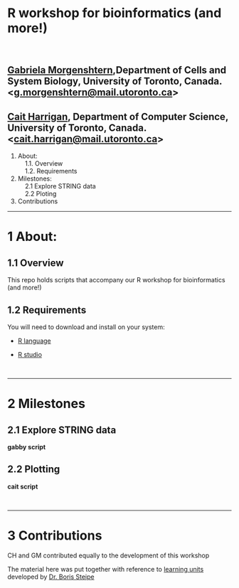 # R workshop for bioinformatics (and more!)

&nbsp;

## [Gabriela Morgenshtern](https://orcid.org/0000-0003-4762-8797),Department of Cells and System Biology, University of Toronto, Canada. &lt;g.morgenshtern@mail.utoronto.ca&gt;

## [Cait Harrigan](https://orcid.org/0000-0002-9243-9648), Department of Computer Science, University of Toronto, Canada. &lt;cait.harrigan@mail.utoronto.ca&gt;


<!-- TOCbelow -->
1. About:<br/>
&nbsp;&nbsp;&nbsp;&nbsp;1.1. Overview <br/>
&nbsp;&nbsp;&nbsp;&nbsp;1.2. Requirements <br/>
2. Milestones:<br/>
&nbsp;&nbsp;&nbsp;&nbsp;2.1 Explore STRING data <br/>
&nbsp;&nbsp;&nbsp;&nbsp;2.2 Ploting <br/>
3. Contributions<br/>
<!-- TOCabove -->

----


# 1 About:

## 1.1 Overview
This repo holds scripts that accompany our R workshop for bioinformatics (and more!)
&nbsp;

## 1.2 Requirements

You will need to download and install on your system:

- [R language](http://cran.utstat.utoronto.ca/)

- [R studio](https://rstudio.com/products/rstudio/download/#download)

&nbsp;

----

# 2 Milestones 

## 2.1 Explore STRING data

**gabby script**

## 2.2 Plotting

**cait script**

&nbsp;

----

# 3 Contributions

CH and GM contributed equally to the development of this workshop

The material here was put together with reference to [learning units](http://steipe.biochemistry.utoronto.ca/abc/assets/ABC-units_map.svg) developed by [Dr. Boris Steipe](http://biochemistry.utoronto.ca/person/boris-steipe/)


&nbsp;

<!-- END -->

